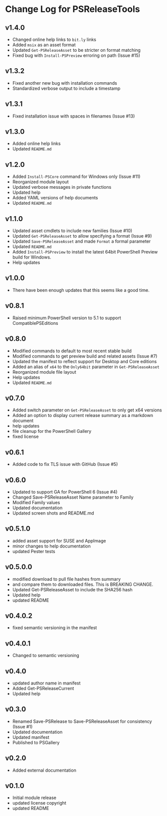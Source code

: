 # Change Log for PSReleaseTools

## v1.4.0

+ Changed online help links to `bit.ly` links
+ Added `msix` as an asset format
+ Updated `Get-PSReleaseAsset` to be stricter on format matching
+ Fixed bug with `Install-PSPreview` erroring on path (Issue #15)

## v1.3.2

+ Fixed another new bug with installation commands
+ Standardized verbose output to include a timestamp

## v1.3.1

+ Fixed installation issue with spaces in filenames (Issue #13)

## v1.3.0

+ Added online help links
+ Updated `README.md`

## v1.2.0

+ Added `Install-PSCore` command for Windows only (Issue #11)
+ Reorganized module layout
+ Updated verbose messages in private functions
+ Updated help
+ Added YAML versions of help documents
+ Updated `README.md`

## v1.1.0

+ Updated asset cmdlets to include new families (Issue #10)
+ Updated `Get-PSReleaseAsset` to allow specifying a format (Issue #9)
+ Updated `Save-PSReleaseAsset` and made `Format` a formal parameter
+ Updated `README.md`
+ Added `Install-PSPreview` to install the latest 64bit PowerShell Preview build for Windows.
+ Help updates

## v1.0.0

+ There have been enough updates that this seems like a good time.

## v0.8.1

+ Raised minimum PowerShell version to 5.1 to support CompatiblePSEditions

## v0.8.0

+ Modified commands to default to most recent stable build
+ Modified commands to get preview build and related assets (Issue #7)
+ Updated the manifest to reflect support for Desktop and Core editions
+ Added an alias of `x64` to the `Only64bit` parameter in `Get-PSReleaseAsset`
+ Reorganized module file layout
+ Help updates
+ Updated `README.md`

## v0.7.0

+ Added switch parameter on `Get-PSReleaseAsset` to only get x64 versions
+ Added an option to display current release summary as a markdown document
+ help updates
+ file cleanup for the PowerShell Gallery
+ fixed license

## v0.6.1

+ Added code to fix TLS issue with GitHub (Issue #5)

## v0.6.0

+ Updated to support GA for PowerShell 6 (Issue #4)
+ Changed Save-PSReleaseAsset Name parameter to Family
+ Modified Family values
+ Updated documentation
+ Updated screen shots and README.md

## v0.5.1.0

+ added asset support for SUSE and AppImage
+ minor changes to help documentation
+ updated Pester tests

## v0.5.0.0

+ modified download to pull file hashes from summary
+ and compare them to downloaded files. This is BREAKING CHANGE.
+ Updated Get-PSReleaseAsset to include the SHA256 hash
+ Updated help
+ updated README

## v0.4.0.2

+ fixed semantic versioning in the manifest

## v0.4.0.1

+ Changed to semantic versioning

## v0.4.0

+ updated author name in manifest
+ Added Get-PSReleaseCurrent
+ Updated help

## v0.3.0

+ Renamed Save-PSRelease to Save-PSReleaseAsset for consistency (Issue #1)
+ Updated documentation
+ Updated manifest
+ Published to PSGallery

## v0.2.0

+ Added external documentation

## v0.1.0

+ Initial module release
+ updated license copyright
+ updated README
